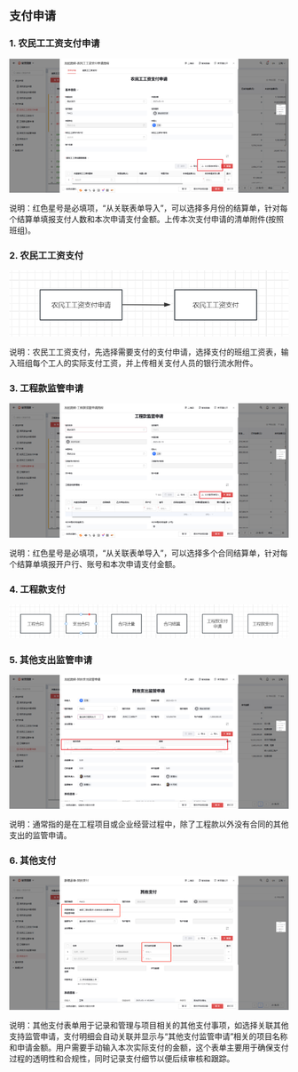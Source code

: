 ## 支付申请

### 1. 农民工工资支付申请
![农民工支付申请](./imgs/nmgzfsq.png)

说明：红色星号是必填项，“从关联表单导入”，可以选择多月份的结算单，针对每个结算单填报支付人数和本次申请支付金额。上传本次支付申请的清单附件(按照班组)。


### 2. 农民工工资支付
![农民工工资支付](./imgs/nmggzzf.png)

说明：农民工工资支付，先选择需要支付的支付申请，选择支付的班组工资表，输入班组每个工人的实际支付工资，并上传相关支付人员的银行流水附件。

### 3. 工程款监管申请
![工程款监管申请](./imgs/gckjgsq.png)

说明：红色星号是必填项，“从关联表单导入”，可以选择多个合同结算单，针对每个结算单填报开户行、账号和本次申请支付金额。

### 4. 工程款支付
![工程款支付](./imgs/gckzf.png)

### 5. 其他支出监管申请
![其他支出监管申请](./imgs/qtzcjgsq.png)

说明：通常指的是在工程项目或企业经营过程中，除了工程款以外没有合同的其他支出的监管申请。

### 6. 其他支付
![其他支付](./imgs/qtzf.png)

说明：其他支付表单用于记录和管理与项目相关的其他支付事项，如选择关联其他支持监管申请，支付明细会自动关联并显示与“其他支付监管申请”相关的项目名称和申请金额。用户需要手动输入本次实际支付的金额，这个表单主要用于确保支付过程的透明性和合规性，同时记录支付细节以便后续审核和跟踪。

